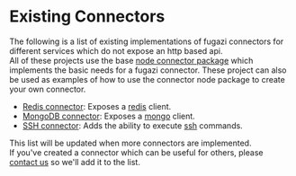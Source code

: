 # Existing Connectors

The following is a list of existing implementations of fugazi connectors for different services which do not expose 
an http based api.  
All of these projects use the base [node connector package](https://github.com/fugazi-io/connector.node) which 
implements the basic needs for a fugazi connector.
These project can also be used as examples of how to use the connector node package to create your own connector.

* [Redis connector](https://github.com/fugazi-io/connector.node.redis): Exposes a [redis](https://redis.io/) client.
* [MongoDB connector](https://github.com/fugazi-io/connector.node.mongo): Exposes a [mongo](https://www.mongodb.com/) client.
* [SSH connector](https://github.com/fugazi-io/connector.node.ssh): Adds the ability to execute 
[ssh](https://en.wikipedia.org/wiki/Secure_Shell) commands.

This list will be updated when more connectors are implemented.  
If you've created a connector which can be useful for others, please [contact us](../#?id=contact-help-amp-contribute ":target=_self") 
so we'll add it to the list.